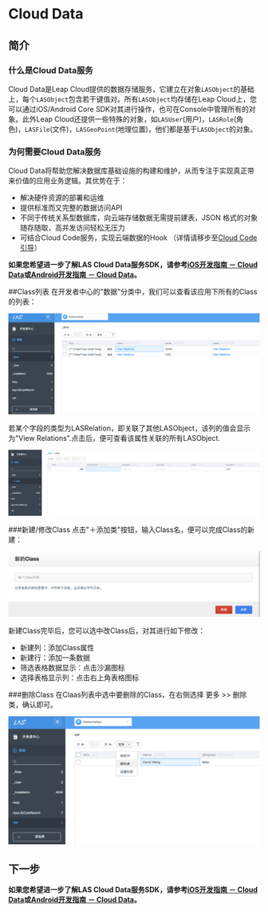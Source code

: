 # Cloud Data
## 简介

### 什么是Cloud Data服务
Cloud Data是Leap Cloud提供的数据存储服务，它建立在对象`LASObject`的基础上，每个`LASObject`包含若干键值对。所有`LASObject`均存储在Leap Cloud上，您可以通过iOS/Android Core SDK对其进行操作，也可在Console中管理所有的对象。此外Leap Cloud还提供一些特殊的对象，如`LASUser`(用户)，`LASRole`(角色)，`LASFile`(文件)，`LASGeoPoint`(地理位置)，他们都是基于`LASObject`的对象。

### 为何需要Cloud Data服务
Cloud Data将帮助您解决数据库基础设施的构建和维护，从而专注于实现真正带来价值的应用业务逻辑。其优势在于：

* 解决硬件资源的部署和运维
* 提供标准而又完整的数据访问API
* 不同于传统关系型数据库，向云端存储数据无需提前建表，JSON 格式的对象随存随取，高并发访问轻松无压力
* 可结合Cloud Code服务，实现云端数据的Hook （详情请移步至[Cloud Code引导](。。。)） 

**如果您希望进一步了解LAS Cloud Data服务SDK，请参考[iOS开发指南 － Cloud Data]()或[Android开发指南 － Cloud Data](../../Android/Guide/CloudData.md)。**

##Class列表
在开发者中心的"数据"分类中，我们可以查看该应用下所有的Class的列表：

![imgCDClassList.png](../../../images/imgCDClassList.png)

若某个字段的类型为LASRelation，即关联了其他LASObject，该列的值会显示为"View Relations".点击后，便可查看该属性关联的所有LASObject.

![imgCDShowRelation.png](../../../images/imgCDShowRelation.png)

###新建/修改Class
点击"＋添加类"按钮，输入Class名，便可以完成Class的新建：

![imgCDAddClass.png](../../../images/imgCDAddClass.png)

新建Class完毕后，您可以选中改Class后，对其进行如下修改：

* 新建列：添加Class属性
* 新建行：添加一条数据
* 筛选表格数据显示：点击沙漏图标
* 选择表格显示列：点击右上角表格图标

###删除Class
在Claas列表中选中要删除的Class，在右侧选择 更多 >> 删除类，确认即可。

![imgCDDeleteClass](../../../images/imgCDDeleteClass.png)

## 下一步

**如果您希望进一步了解LAS Cloud Data服务SDK，请参考[iOS开发指南 － Cloud Data]()或[Android开发指南 － Cloud Data](../../Android/Guide/CloudData.md)。**
